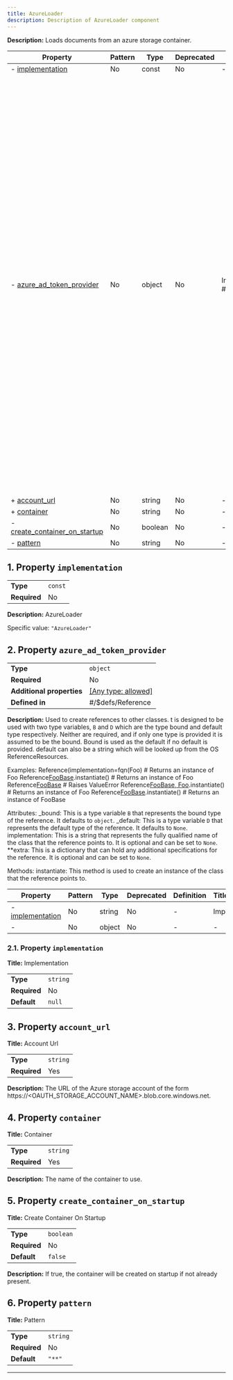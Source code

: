 ```yaml
---
title: AzureLoader
description: Description of AzureLoader component
---
```


**Description:** Loads documents from an azure storage container.

| Property                                                       | Pattern | Type    | Deprecated | Definition           | Title/Description                                                                                                                                                                                                                                                                                                                                                                                                                                                                                                                                                                                                                                                                                                                                                                                                                                                                                                                                                                                                                                                                                                                                                                                                                                                                                                                                                                                                                                                                                                                                                                                                                                                                         |
| -------------------------------------------------------------- | ------- | ------- | ---------- | -------------------- | ----------------------------------------------------------------------------------------------------------------------------------------------------------------------------------------------------------------------------------------------------------------------------------------------------------------------------------------------------------------------------------------------------------------------------------------------------------------------------------------------------------------------------------------------------------------------------------------------------------------------------------------------------------------------------------------------------------------------------------------------------------------------------------------------------------------------------------------------------------------------------------------------------------------------------------------------------------------------------------------------------------------------------------------------------------------------------------------------------------------------------------------------------------------------------------------------------------------------------------------------------------------------------------------------------------------------------------------------------------------------------------------------------------------------------------------------------------------------------------------------------------------------------------------------------------------------------------------------------------------------------------------------------------------------------------------- |
| - [implementation](#implementation )                           | No      | const   | No         | -                    | AzureLoader                                                                                                                                                                                                                                                                                                                                                                                                                                                                                                                                                                                                                                                                                                                                                                                                                                                                                                                                                                                                                                                                                                                                                                                                                                                                                                                                                                                                                                                                                                                                                                                                                                                                               |
| - [azure_ad_token_provider](#azure_ad_token_provider )         | No      | object  | No         | In #/$defs/Reference | Used to create references to other classes. t is designed to be used with two type variables, \`B\` and \`D\` which are<br />the type bound and default type respectively. Neither are required, and if only one type is provided it is assumed<br />to be the bound. Bound is used as the default if no default is provided. default can also be a string which will be<br />looked up from the OS ReferenceResources.<br /><br />Examples:<br />    Reference(implementation=fqn(Foo)                           # Returns an instance of Foo<br />    Reference[FooBase](implementation=fqn(Foo)).instantiate()   # Returns an instance of Foo<br />    Reference[FooBase](implementation=fqn(Bar))                 # Raises ValueError<br />    Reference[FooBase, Foo]().instantiate()                     # Returns an instance of Foo<br />    Reference[FooBase]().instantiate()                          # Returns an instance of FooBase<br /><br />Attributes:<br />    _bound: This is a type variable \`B\` that represents the bound type of the reference. It defaults to \`object\`.<br />    _default: This is a type variable \`D\` that represents the default type of the reference. It defaults to \`None\`.<br />    implementation: This is a string that represents the fully qualified name of the class that the reference points to. It is optional and can be set to \`None\`.<br />    **extra: This is a dictionary that can hold any additional specifications for the reference. It is optional and can be set to \`None\`.<br /><br />Methods:<br />    instantiate: This method is used to create an instance of the class that the reference points to. |
| + [account_url](#account_url )                                 | No      | string  | No         | -                    | Account Url                                                                                                                                                                                                                                                                                                                                                                                                                                                                                                                                                                                                                                                                                                                                                                                                                                                                                                                                                                                                                                                                                                                                                                                                                                                                                                                                                                                                                                                                                                                                                                                                                                                                               |
| + [container](#container )                                     | No      | string  | No         | -                    | Container                                                                                                                                                                                                                                                                                                                                                                                                                                                                                                                                                                                                                                                                                                                                                                                                                                                                                                                                                                                                                                                                                                                                                                                                                                                                                                                                                                                                                                                                                                                                                                                                                                                                                 |
| - [create_container_on_startup](#create_container_on_startup ) | No      | boolean | No         | -                    | Create Container On Startup                                                                                                                                                                                                                                                                                                                                                                                                                                                                                                                                                                                                                                                                                                                                                                                                                                                                                                                                                                                                                                                                                                                                                                                                                                                                                                                                                                                                                                                                                                                                                                                                                                                               |
| - [pattern](#pattern )                                         | No      | string  | No         | -                    | Pattern                                                                                                                                                                                                                                                                                                                                                                                                                                                                                                                                                                                                                                                                                                                                                                                                                                                                                                                                                                                                                                                                                                                                                                                                                                                                                                                                                                                                                                                                                                                                                                                                                                                                                   |

## <a name="implementation"></a>1. Property `implementation`

|              |         |
| ------------ | ------- |
| **Type**     | `const` |
| **Required** | No      |

**Description:** AzureLoader

Specific value: `"AzureLoader"`

## <a name="azure_ad_token_provider"></a>2. Property `azure_ad_token_provider`

|                           |                                                                           |
| ------------------------- | ------------------------------------------------------------------------- |
| **Type**                  | `object`                                                                  |
| **Required**              | No                                                                        |
| **Additional properties** | [[Any type: allowed]](# "Additional Properties of any type are allowed.") |
| **Defined in**            | #/$defs/Reference                                                         |

**Description:** Used to create references to other classes. t is designed to be used with two type variables, `B` and `D` which are
the type bound and default type respectively. Neither are required, and if only one type is provided it is assumed
to be the bound. Bound is used as the default if no default is provided. default can also be a string which will be
looked up from the OS ReferenceResources.

Examples:
    Reference(implementation=fqn(Foo)                           # Returns an instance of Foo
    Reference[FooBase](implementation=fqn(Foo)).instantiate()   # Returns an instance of Foo
    Reference[FooBase](implementation=fqn(Bar))                 # Raises ValueError
    Reference[FooBase, Foo]().instantiate()                     # Returns an instance of Foo
    Reference[FooBase]().instantiate()                          # Returns an instance of FooBase

Attributes:
    _bound: This is a type variable `B` that represents the bound type of the reference. It defaults to `object`.
    _default: This is a type variable `D` that represents the default type of the reference. It defaults to `None`.
    implementation: This is a string that represents the fully qualified name of the class that the reference points to. It is optional and can be set to `None`.
    **extra: This is a dictionary that can hold any additional specifications for the reference. It is optional and can be set to `None`.

Methods:
    instantiate: This method is used to create an instance of the class that the reference points to.

| Property                                                     | Pattern | Type   | Deprecated | Definition | Title/Description |
| ------------------------------------------------------------ | ------- | ------ | ---------- | ---------- | ----------------- |
| - [implementation](#azure_ad_token_provider_implementation ) | No      | string | No         | -          | Implementation    |
| - [](#azure_ad_token_provider_additionalProperties )         | No      | object | No         | -          | -                 |

### <a name="azure_ad_token_provider_implementation"></a>2.1. Property `implementation`

**Title:** Implementation

|              |          |
| ------------ | -------- |
| **Type**     | `string` |
| **Required** | No       |
| **Default**  | `null`   |

## <a name="account_url"></a>3. Property `account_url`

**Title:** Account Url

|              |          |
| ------------ | -------- |
| **Type**     | `string` |
| **Required** | Yes      |

**Description:** The URL of the Azure storage account of the form https://<OAUTH_STORAGE_ACCOUNT_NAME>.blob.core.windows.net.

## <a name="container"></a>4. Property `container`

**Title:** Container

|              |          |
| ------------ | -------- |
| **Type**     | `string` |
| **Required** | Yes      |

**Description:** The name of the container to use.

## <a name="create_container_on_startup"></a>5. Property `create_container_on_startup`

**Title:** Create Container On Startup

|              |           |
| ------------ | --------- |
| **Type**     | `boolean` |
| **Required** | No        |
| **Default**  | `false`   |

**Description:** If true, the container will be created on startup if not already present.

## <a name="pattern"></a>6. Property `pattern`

**Title:** Pattern

|              |          |
| ------------ | -------- |
| **Type**     | `string` |
| **Required** | No       |
| **Default**  | `"**"`   |

----------------------------------------------------------------------------------------------------------------------------
